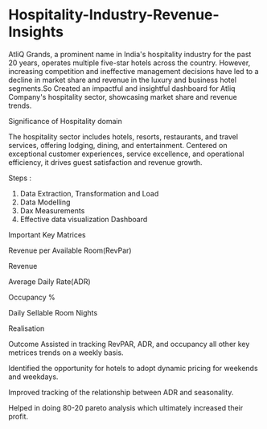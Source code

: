 # Hospitality-Industry-Revenue-Insights

AtliQ Grands, a prominent name in India's hospitality industry for the past 20 years, operates multiple five-star hotels across the country. However, increasing competition and ineffective management decisions have led to a decline in market share and revenue in the luxury and business hotel segments.So Created an impactful and insightful dashboard for Atliq Company's hospitality sector, showcasing market share and revenue trends.

Significance of Hospitality domain

The hospitality sector includes hotels, resorts, restaurants, and travel services, offering lodging, dining, and entertainment. Centered on exceptional customer experiences, service excellence, and operational efficiency, it drives guest satisfaction and revenue growth.

Steps :
1. Data Extraction, Transformation and Load
2. Data Modelling
3. Dax Measurements
4. Effective data visualization Dashboard

Important Key Matrices

Revenue per Available Room(RevPar)

Revenue

Average Daily Rate(ADR)

Occupancy %

Daily Sellable Room Nights

Realisation

Outcome
Assisted in tracking RevPAR, ADR, and occupancy all other key metrices trends on a weekly basis.

Identified the opportunity for hotels to adopt dynamic pricing for weekends and weekdays.

Improved tracking of the relationship between ADR and seasonality.

Helped in doing 80-20 pareto analysis which ultimately increased their profit.

   

